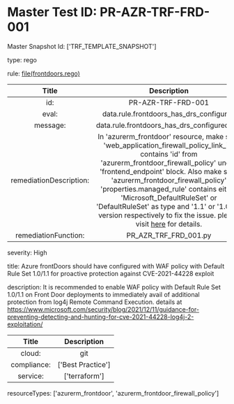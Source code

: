 



# Master Test ID: PR-AZR-TRF-FRD-001


Master Snapshot Id: ['TRF_TEMPLATE_SNAPSHOT']

type: rego

rule: [file(frontdoors.rego)]  
  
  
  
  

|Title|Description|
| :---: | :---: |
|id: |PR-AZR-TRF-FRD-001|
|eval: |data.rule.frontdoors_has_drs_configured|
|message: |data.rule.frontdoors_has_drs_configured_err|
|remediationDescription: |In 'azurerm_frontdoor' resource, make sure 'web_application_firewall_policy_link_id' contains 'id' from 'azurerm_frontdoor_firewall_policy' under 'frontend_endpoint' block. Also make sure 'azurerm_frontdoor_firewall_policy' 'properties.managed_rule' contains either 'Microsoft_DefaultRuleSet' or 'DefaultRuleSet' as type and '1.1' or '1.0' as version respectively to fix the issue. please visit <a href='https://registry.terraform.io/providers/hashicorp/azurerm/latest/docs/resources/frontdoor#web_application_firewall_policy_link_id' target='_blank'>here</a> for details.|
|remediationFunction: |PR_AZR_TRF_FRD_001.py|


severity: High

title: Azure frontDoors should have configured with WAF policy with Default Rule Set 1.0/1.1 for proactive protection against CVE-2021-44228 exploit

description: It is recommended to enable WAF policy with Default Rule Set 1.0/1.1 on Front Door deployments to immediately avail of additional protection from log4j Remote Command Execution. details at https://www.microsoft.com/security/blog/2021/12/11/guidance-for-preventing-detecting-and-hunting-for-cve-2021-44228-log4j-2-exploitation/  
  
  

|Title|Description|
| :---: | :---: |
|cloud: |git|
|compliance: |['Best Practice']|
|service: |['terraform']|


resourceTypes: ['azurerm_frontdoor', 'azurerm_frontdoor_firewall_policy']


[file(frontdoors.rego)]: https://github.com/prancer-io/prancer-compliance-test/tree/master/azure/terraform/frontdoors.rego
